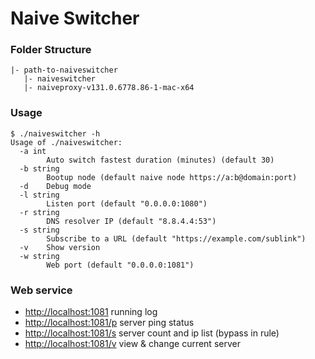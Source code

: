 # Naive Switcher

### Folder Structure

```shell
|- path-to-naiveswitcher
   |- naiveswitcher
   |- naiveproxy-v131.0.6778.86-1-mac-x64
```

### Usage

```shell
$ ./naiveswitcher -h
Usage of ./naiveswitcher:
  -a int
    	Auto switch fastest duration (minutes) (default 30)
  -b string
    	Bootup node (default naive node https://a:b@domain:port)
  -d	Debug mode
  -l string
    	Listen port (default "0.0.0.0:1080")
  -r string
    	DNS resolver IP (default "8.8.4.4:53")
  -s string
    	Subscribe to a URL (default "https://example.com/sublink")
  -v	Show version
  -w string
    	Web port (default "0.0.0.0:1081")
```

### Web service

- <http://localhost:1081> running log
- <http://localhost:1081/p> server ping status
- <http://localhost:1081/s> server count and ip list (bypass in rule)
- <http://localhost:1081/v> view & change current server
